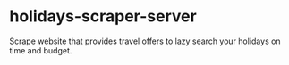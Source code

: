 # holidays-scraper-server
Scrape website that provides travel offers to lazy search your holidays on time and budget.
